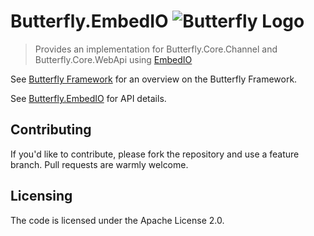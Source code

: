 # Butterfly.EmbedIO ![Butterfly Logo](https://raw.githubusercontent.com/firesharkstudios/Butterfly/master/img/logo-40x40.png) 

> Provides an implementation for Butterfly.Core.Channel and Butterfly.Core.WebApi using [EmbedIO](https://github.com/unosquare/embedio)

See [Butterfly Framework](https://github.com/firesharkstudios/Butterfly) for an overview on the Butterfly Framework.

See [Butterfly.EmbedIO](https://firesharkstudios.github.io/Butterfly/Butterfly.EmbedIO) for API details.

## Contributing

If you'd like to contribute, please fork the repository and use a feature
branch. Pull requests are warmly welcome.

## Licensing

The code is licensed under the Apache License 2.0.  

